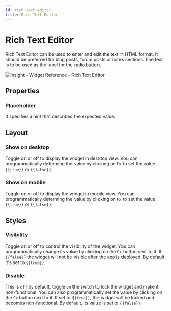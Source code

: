 ```yaml
---
id: rich-text-editor
title: Rich Text Editor
---
```

# Rich Text Editor

Rich Text Editor can be used to enter and edit the text in HTML format.
It should be preferred for blog posts, forum posts or notes sections. The text is to be used as the label for the radio button.



![Insight - Widget Reference - Rich Text Editor](/_images/insight2/widgets/richtexteditor/richtexteditor.png)

</div>

## Properties

### Placeholder

It specifies a hint that describes the expected value.

## Layout

### Show on desktop

Toggle on or off to display the widget in desktop view. You can programmatically determing the value by clicking on `Fx` to set the value `{{true}}` or `{{false}}`.
### Show on mobile

Toggle on or off to display the widget in mobile view. You can programmatically determing the value by clicking on `Fx` to set the value `{{true}}` or `{{false}}`.

## Styles

### Visibility

Toggle on or off to control the visibility of the widget. You can programmatically change its value by clicking on the `Fx` button next to it. If `{{false}}` the widget will not be visible after the app is deployed. By default, it's set to `{{true}}`.

### Disable

This is `off` by default, toggle `on` the switch to lock the widget and make it non-functional. You can also programmatically set the value by clicking on the `Fx` button next to it. If set to `{{true}}`, the widget will be locked and becomes non-functional. By default, its value is set to `{{false}}`.
